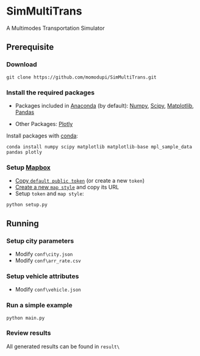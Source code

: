 # SimMultiTrans
A Multimodes Transportation Simulator

## Prerequisite
### Download
```
git clone https://github.com/momodupi/SimMultiTrans.git
```

### Install the required packages

- Packages included in [Anaconda](https://www.anaconda.com/distribution/) (by default): [Numpy](https://numpy.org/), [Scipy](https://www.scipy.org/), [Matplotlib](https://matplotlib.org/), [Pandas](https://pandas.pydata.org/) 

- Other Packages: [Plotly](https://plot.ly/)

Install packages with [conda](https://docs.conda.io/en/latest/):
```
conda install numpy scipy matplotlib matplotlib-base mpl_sample_data pandas plotly
```

### Setup [Mapbox](https://www.mapbox.com/)
- [Copy `default public token`](https://account.mapbox.com/) (or create a new `token`)
- [Create a new `map style`](https://studio.mapbox.com/) and copy its URL
- Setup `token` and `map style`:
```
python setup.py
```

## Running
### Setup city parameters
- Modify `conf\city.json`
- Modify `conf\arr_rate.csv`

### Setup vehicle attributes
- Modify `conf\vehicle.json`

### Run a simple example
```
python main.py
```

### Review results
All generated results can be found in `result\`
